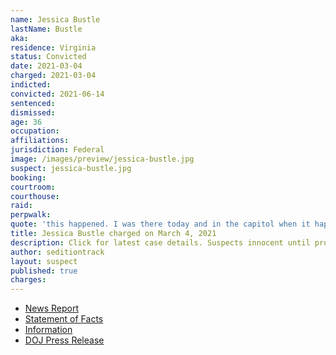 ```yaml
---
name: Jessica Bustle
lastName: Bustle
aka:
residence: Virginia
status: Convicted
date: 2021-03-04
charged: 2021-03-04
indicted:
convicted: 2021-06-14
sentenced: 
dismissed: 
age: 36
occupation:
affiliations:
jurisdiction: Federal
image: /images/preview/jessica-bustle.jpg
suspect: jessica-bustle.jpg
booking:
courtroom:
courthouse:
raid:
perpwalk:
quote: 'this happened. I was there today and in the capitol when it happened.'
title: Jessica Bustle charged on March 4, 2021
description: Click for latest case details. Suspects innocent until proven guilty.
author: seditiontrack
layout: suspect
published: true
charges:
---
```

- [News Report](https://lawandcrime.com/u-s-capitol-siege/anti-vaxxer-jessica-bustle-and-husband-joshua-bustle-are-both-busted-for-breaching-u-s-capitol-building-on-jan-6/)
- [Statement of Facts](https://www.scribd.com/document/498371241/Bustle-Statement-of-Facts?secret_password=dLy9FK4sxcc6rBK5zQGk#from_embed)
- [Information](https://www.justice.gov/usao-dc/case-multi-defendant/file/1380176/download)
- [DOJ Press Release](https://www.justice.gov/usao-dc/case-multi-defendant/file/1404756/download)
